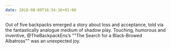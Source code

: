 ```yaml
---
date: 2018-08-09T16:54:16+01:00
---
```

Out of five backpacks emerged a story about loss and acceptance, told via the fantastically analogue medium of shadow play. Touching, humorous and inventive, @TheBackpackEns’s ""The Search for a Black-Browed Albatross"" was an unexpected joy.
